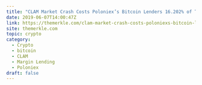 ```yaml
---
title: "CLAM Market Crash Costs Poloniex’s Bitcoin Lenders 16.202% of Their Balance"
date: 2019-06-07T14:00:47Z
link: https://themerkle.com/clam-market-crash-costs-poloniexs-bitcoin-lenders-16-202-of-their-balance/?utm_medium=RSS&utm_source=hune
site: themerkle.com
topic: crypto
category:
  - Crypto
  - bitcoin
  - CLAM
  - Margin Lending
  - Poloniex
draft: false
---
```

